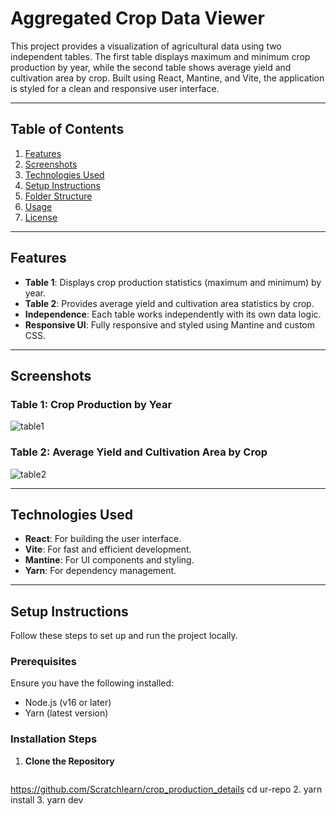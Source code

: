 # Aggregated Crop Data Viewer

This project provides a visualization of agricultural data using two independent tables. The first table displays maximum and minimum crop production by year, while the second table shows average yield and cultivation area by crop. Built using React, Mantine, and Vite, the application is styled for a clean and responsive user interface.

---

## Table of Contents

1. [Features](#features)
2. [Screenshots](#screenshots)
3. [Technologies Used](#technologies-used)
4. [Setup Instructions](#setup-instructions)
5. [Folder Structure](#folder-structure)
6. [Usage](#usage)
7. [License](#license)

---

## Features

- **Table 1**: Displays crop production statistics (maximum and minimum) by year.
- **Table 2**: Provides average yield and cultivation area statistics by crop.
- **Independence**: Each table works independently with its own data logic.
- **Responsive UI**: Fully responsive and styled using Mantine and custom CSS.

---

## Screenshots

### Table 1: Crop Production by Year

![table1](https://github.com/user-attachments/assets/61f794a1-f70a-499d-8711-ed612f7819b5)


### Table 2: Average Yield and Cultivation Area by Crop
![table2](https://github.com/user-attachments/assets/c838c4ac-3ce6-47f5-91fe-178c8daa039d)

---

## Technologies Used

- **React**: For building the user interface.
- **Vite**: For fast and efficient development.
- **Mantine**: For UI components and styling.
- **Yarn**: For dependency management.

---

## Setup Instructions

Follow these steps to set up and run the project locally.

### Prerequisites

Ensure you have the following installed:

- Node.js (v16 or later)
- Yarn (latest version)

### Installation Steps

1. **Clone the Repository**  
   ```bash
 https://github.com/Scratchlearn/crop_production_details
   cd ur-repo
2. yarn install
3. yarn dev

